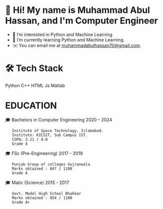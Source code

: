 # 👋 Hi! My name is Muhammad Abul Hassan, and I'm Computer Engineer
- 👀 I’m interested in Python and Machine Learning
- 🌱 I’m currently learning Python and Machine Learning.
- ✉️ You can email me at muhammadabulhassan70@gmail.com.

# 🛠 Tech Stack

Python 
C++
HTML
Js
Matlab


# EDUCATION
🎓 Bachelors in Computer Engineering                    2020 – 2024
 
       Institute of Space Technology, Islamabad.
       Institute: KICSIT, Sub Campus IST.
       CGPA: 3.21 / 4.0
       Grade A

🎓 FSc (Pre-Engineering)                                2017 - 2019

       Punjab Group of colleges Gujranwala
       Marks obtained : 847 / 1100
       Grade A
       

🎓 Matic (Science)                                      2015 - 2017

       Govt. Model High School Bhakkar
       Marks obtained : 954 / 1100
       Grade A+
